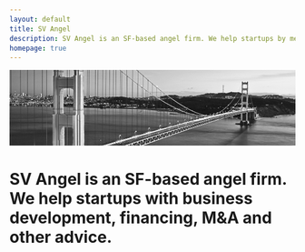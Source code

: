 ```yaml
---
layout: default
title: SV Angel
description: SV Angel is an SF-based angel firm. We help startups by mentoring, business development, fundraising, M&A and other strategic advice.
homepage: true
---
```


<img src="/i/bridge.png" alt="Golden Gate Bridge" class="front-page-image">

<h1 class="statement">
  <span class="company-name">SV Angel</span> is an SF-based angel firm. We help startups with business development, financing, M&amp;A and other advice.
</h1>
